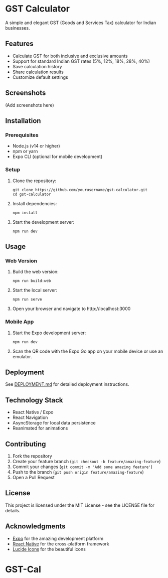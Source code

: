 # GST Calculator

A simple and elegant GST (Goods and Services Tax) calculator for Indian businesses.

## Features

- Calculate GST for both inclusive and exclusive amounts
- Support for standard Indian GST rates (5%, 12%, 18%, 28%, 40%)
- Save calculation history
- Share calculation results
- Customize default settings

## Screenshots

(Add screenshots here)

## Installation

### Prerequisites

- Node.js (v14 or higher)
- npm or yarn
- Expo CLI (optional for mobile development)

### Setup

1. Clone the repository:
   ```
   git clone https://github.com/yourusername/gst-calculator.git
   cd gst-calculator
   ```

2. Install dependencies:
   ```
   npm install
   ```

3. Start the development server:
   ```
   npm run dev
   ```

## Usage

### Web Version

1. Build the web version:
   ```
   npm run build:web
   ```

2. Start the local server:
   ```
   npm run serve
   ```

3. Open your browser and navigate to http://localhost:3000

### Mobile App

1. Start the Expo development server:
   ```
   npm run dev
   ```

2. Scan the QR code with the Expo Go app on your mobile device or use an emulator.

## Deployment

See [DEPLOYMENT.md](DEPLOYMENT.md) for detailed deployment instructions.

## Technology Stack

- React Native / Expo
- React Navigation
- AsyncStorage for local data persistence
- Reanimated for animations

## Contributing

1. Fork the repository
2. Create your feature branch (`git checkout -b feature/amazing-feature`)
3. Commit your changes (`git commit -m 'Add some amazing feature'`)
4. Push to the branch (`git push origin feature/amazing-feature`)
5. Open a Pull Request

## License

This project is licensed under the MIT License - see the LICENSE file for details.

## Acknowledgments

- [Expo](https://expo.dev/) for the amazing development platform
- [React Native](https://reactnative.dev/) for the cross-platform framework
- [Lucide Icons](https://lucide.dev/) for the beautiful icons
# GST-Cal
